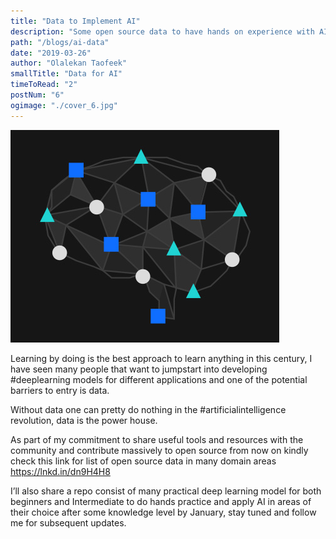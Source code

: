 ```yaml
---
title: "Data to Implement AI"
description: "Some open source data to have hands on experience with AI"
path: "/blogs/ai-data"
date: "2019-03-26"
author: "Olalekan Taofeek"
smallTitle: "Data for AI"
timeToRead: "2"
postNum: "6"
ogimage: "./cover_6.jpg"
---
```


<img src="./cover_6.jpg">
<br/>

Learning by doing is the best approach to learn anything in this century, I have seen many people that want to jumpstart into developing #deeplearning models for different applications and one of the potential barriers to entry is data.

Without data one can pretty do nothing in the #artificialintelligence revolution, data is the power house.

As part of my commitment to share useful tools and resources with the community and contribute massively to open source from now on kindly check this link for list of open source data in many domain areas https://lnkd.in/dn9H4H8

I’ll also share a repo consist of many practical deep learning model for both beginners and Intermediate to do hands practice and apply AI in areas of their choice after some knowledge level by January, stay tuned and follow me for subsequent updates.
